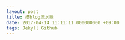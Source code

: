 ```yaml
---
layout: post
title: 搭blog流水账
date: 2017-04-14 11:11:11.000000000 +09:00
tags: Jekyll Github
---
```

